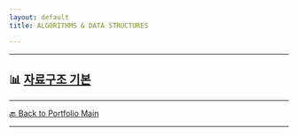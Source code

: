 ```yaml
---
layout: default
title: ALGORITHMS & DATA STRUCTURES

---
```



---

## 📊 [자료구조 기본](/study/algorithms-and-data-structures/data-structures.md)



---
[🔙 Back to Portfolio Main](../index.md)

---
